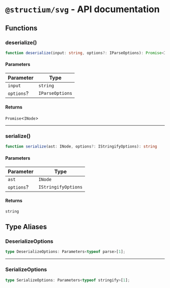 # `@structium/svg` - API documentation

## Functions

### deserialize()

```ts
function deserialize(input: string, options?: IParseOptions): Promise<INode>
```

#### Parameters

| Parameter | Type |
| ------ | ------ |
| `input` | `string` |
| `options`? | `IParseOptions` |

#### Returns

`Promise`\<`INode`\>

***

### serialize()

```ts
function serialize(ast: INode, options?: IStringifyOptions): string
```

#### Parameters

| Parameter | Type |
| ------ | ------ |
| `ast` | `INode` |
| `options`? | `IStringifyOptions` |

#### Returns

`string`

## Type Aliases

### DeserializeOptions

```ts
type DeserializeOptions: Parameters<typeof parse>[1];
```

***

### SerializeOptions

```ts
type SerializeOptions: Parameters<typeof stringify>[1];
```
